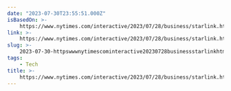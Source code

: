 ```yaml
---
date: "2023-07-30T23:55:51.000Z"
isBasedOn: >-
    https://www.nytimes.com/interactive/2023/07/28/business/starlink.html?searchResultPosition=1
link: >-
    https://www.nytimes.com/interactive/2023/07/28/business/starlink.html?searchResultPosition=1
slug: >-
    2023-07-30-httpswwwnytimescominteractive20230728businessstarlinkhtmlsearchresultposition1
tags:
    - Tech
title: >-
    https://www.nytimes.com/interactive/2023/07/28/business/starlink.html?searchResultPosition=1
---
```

